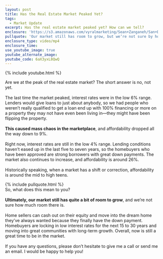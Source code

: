 ```yaml
---
layout: post
title: Has the Real Estate Market Peaked Yet?
tags:
  - Market Update
excerpt: Has the real estate market peaked yet? How can we tell?
enclosure: 'https://s3.amazonaws.com/vyralmarketing/Sean+Zanganeh/San+Diego%2C+CA+Real+Estate+Has+the+Market+Peaked.mp4'
pullquote: 'Our market still has room to grow, but we’re not sure by how much.'
enclosure_type: video/mp4
enclosure_time:
use_youtube_image: true
youtube_alternate_image:
youtube_code: 6aX3yxL8QwQ
---
```



{% include youtube.html %}

Are we at the peak of the real estate market? The short answer is no, not yet.&nbsp;
<br>&nbsp;
<br>The last time the market peaked, interest rates were in the low 6% range. Lenders would give loans to just about anybody, so we had people who weren’t really qualified to get a loan end up with 100% financing or more on a property they may not have even been living in—they might have been flipping the property.&nbsp;
<br>&nbsp;
<br>**This caused mass chaos in the marketplace**, and affordability dropped all the way down to 9%. &nbsp;
<br>&nbsp;
<br>Right now, interest rates are still in the low 4% range. Lending conditions haven’t eased up in the last five to seven years, so the homebuyers who have been approved are strong borrowers with great down payments. The market also continues to increase, and affordability is around 26%.&nbsp;
<br>&nbsp;
<br>Historically speaking, when a market has a shift or correction, affordability is around the mid to high teens.&nbsp;

{% include pullquote.html %}
<br>So, what does this mean to you?&nbsp;
<br>&nbsp;
<br>**Ultimately, our market still has quite a bit of room to grow**, and we’re not sure how much room there is.&nbsp;
<br>&nbsp;
<br>Home sellers can cash out on their equity and move into the dream home they’ve always wanted because they finally have the down payment. Homebuyers are locking in low interest rates for the next 15 to 30 years and moving into great communities with long-term growth. Overall, now is still a great time to be in the market.&nbsp;
<br>&nbsp;
<br>If you have any questions, please don’t hesitate to give me a call or send me an email. I would be happy to help you!